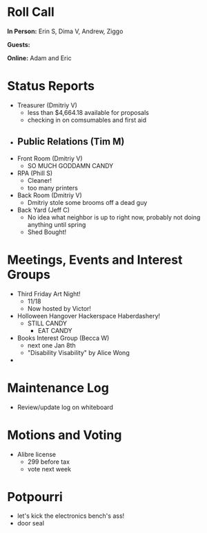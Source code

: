 # Roll Call

**In Person:**  Erin S, Dima V, Andrew, Ziggo

**Guests:** 

**Online:** Adam and Eric

# Status Reports

- Treasurer (Dmitriy V)
  - less than $4,664.18 available for proposals
  - checking in on comsumables and first aid
- Public Relations (Tim M)
  - 
- Front Room (Dmitriy V)
  - SO MUCH GODDAMN CANDY
- RPA (Phill S)
  - Cleaner!
  - too many printers
- Back Room (Dmitriy V)
  - Dmitriy stole some brooms off a dead guy
- Back Yard (Jeff C)
  - No idea what neighbor is up to right now, probably not doing anything until spring
  - Shed Bought!
# Meetings, Events and Interest Groups
- Third Friday Art Night!
  - 11/18 
  - Now hosted by Victor!
- Holloween Hangover Hackerspace Haberdashery!
  - STILL CANDY
    - EAT CANDY
- Books Interest Group (Becca W)
  - next one Jan 8th
  - "Disability Visability" by Alice Wong
- 
# Maintenance Log
- Review/update log on whiteboard
# Motions and Voting
  - Alibre license 
    - 299 before tax
    - vote next week
# Potpourri
- let's kick the electronics bench's ass!
- door seal
